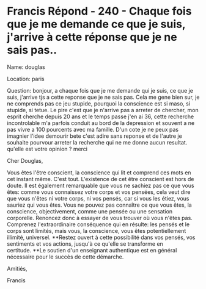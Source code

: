 # Francis Répond - 240 - Chaque fois que je me demande ce que je suis, j'arrive à cette réponse que je ne sais pas..

Name: douglas 

Location: paris   

Question: bonjour, a chaque fois que je me demande qui je suis, ce que je suis, j'arrive tjs a cette reponse que je ne sais pas. Cela me gene bien sur, je ne comprends pas ce jeu stupide, pourquoi la conscience est si maso, si stupide, si tetue. Le pire c\'est que je n'arrive pas a arreter de chercher, mon esprit cherche depuis 20 ans et le temps passe j'en ai 36, cette recherche incontrolable m\'a parfois conduit au bord de la depression et souvent a ne pas vivre a 100 pourcents avec ma famille. D\'un cote je ne peux pas imagnier l\'idee demourir bete c\'est adire sans reponse et de l\'autre je souhaite pourvour arreter la recherche qui ne me donne aucun resultat. qu\'elle est votre opinion ? merci

Cher Douglas,

Vous êtes l'être conscient, la conscience qui lit et comprend ces mots en cet instant même. C'est tout. L'existence de cet être conscient est hors de doute. Il est également remarquable que vous ne sachiez pas ce que vous êtes: comme vous connaissez votre corps et vos pensées, cela veut dire que vous n'êtes ni votre corps, ni vos pensés, car si vous les étiez, vous sauriez qui vous êtes. Vous ne pouvez pas connaître ce que vous êtes, la conscience, objectivement, comme une pensée ou une sensation corporelle. Renoncez donc à essayer de vous trouver où vous n'êtes pas. Comprenez l'extraordinaire conséquence qui en résulte: les pensés et le corps sont limités, mais vous, la conscience, vous êtes potentiellement illimité, universel. **Restez ouvert à cette possibilité dans vos pensés, vos sentiments et vos actions, jusqu'à ce qu'elle se transforme en certitude. **Le soutien d'un enseignant authentique est en général nécessaire pour le succès de cette démarche.

Amitiés,

Francis

